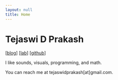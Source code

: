 ```yaml
---
layout: null
title: Home
---
```

<html>

<body>
<div class="" id="maintext">
<h1> Tejaswi  D Prakash </h1>
<div class="" id="topbar">
[<a href="/blog/index.html">blog</a>] [<a href="/lab/index.html">lab</a>] [<a href="http://github.com/widp">github</a>]
</div>

<p>I like sounds, visuals, programming, and math. </p>
<p>You can reach me at tejaswidprakash[at]gmail.com.</p>

</div>

</body>
<style type="text/css">



#maintext {

width:50%;
height:50%;

margin: 15%;

position: absolute;
}

</style>


</html>